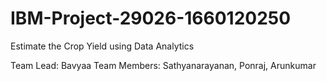 # IBM-Project-29026-1660120250
Estimate the Crop Yield using Data Analytics

Team Lead: Bavyaa
Team Members: Sathyanarayanan, Ponraj, Arunkumar
